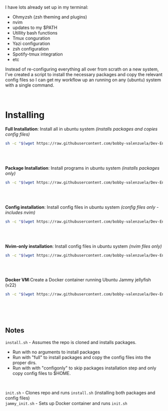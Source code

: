 I have lots already set up in my terminal:
- Ohmyzsh (zsh theming and plugins)
- nvim
- updates to my $PATH
- Utillity bash functions
- Tmux conguration
- Yazi configuration
- zsh configuration
- Spotify-tmux integration
- etc

Instead of re-configuring everything all over from scrath on a new system, I've created a script to install the necessary packages and copy the relevant config files so I can get my workflow up an running on any (ubuntu) system with a single command.

<br />

# Installing

__Full Installation__: Install all in ubuntu system _(installs packages and copies config files)_
```bash
sh -c "$(wget https://raw.githubusercontent.com/bobby-valenzuela/Dev-Environment/refs/heads/main/init.sh -O -)"
```

<br />

<br />

__Package Installation__: Install programs in ubuntu system _(installs packages only)_
```bash
sh -c "$(wget https://raw.githubusercontent.com/bobby-valenzuela/Dev-Environment/refs/heads/main/init_installonly.sh -O -)"
```

<br />

<br />

__Config installation__: Install config files in ubuntu system _(config files only - includes nvim)_
```bash
sh -c "$(wget https://raw.githubusercontent.com/bobby-valenzuela/Dev-Environment/refs/heads/main/init_configonly.sh -O -)"
```
<br />

<br />

__Nvim-only installation__: Install config files in ubuntu system _(nvim files only)_
```bash
sh -c "$(wget https://raw.githubusercontent.com/bobby-valenzuela/Dev-Environment/refs/heads/main/init_configonly.sh -O -)"
```
<br />

<br />



__Docker VM__:Create a Docker container running Ubuntu Jammy jellyfish (v22)  
```bash
sh -c "$(wget https://raw.githubusercontent.com/bobby-valenzuela/Dev-Environment/refs/heads/main/jammy_init.sh -O -)"
```

<br />

<br />

<br />

## Notes
`install.sh` - Assumes the repo is cloned and installs packages. 
- Run with no arguments to install packages
- Run with "full" to install packages and copy the config files into the proper dirs.
- Run with with "configonly" to skip packages installation step and only copy config files to $HOME.

<br />

`init.sh` - Clones repo and runs `install.sh` (installing both packages and config files)  
`jammy_init.sh` - Sets up Docker container and runs `init.sh`  
